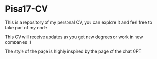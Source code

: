 # Pisa17-CV
This is a repository of my personal CV, you can explore it and feel free to take part of my code

This CV will receive updates as you get new degrees or work in new companies ;)

The style of the page is highly inspired by the page of the chat GPT
